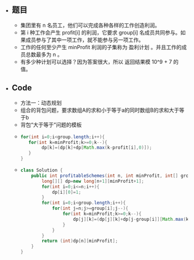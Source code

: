- ## 题目
	- 集团里有 n 名员工，他们可以完成各种各样的工作创造利润。
	- 第 i 种工作会产生 profit[i] 的利润，它要求 group[i] 名成员共同参与。如果成员参与了其中一项工作，就不能参与另一项工作。
	- 工作的任何至少产生 minProfit 利润的子集称为 盈利计划 。并且工作的成员总数最多为 n 。
	- 有多少种计划可以选择？因为答案很大，所以 返回结果模 10^9 + 7 的值。
- ## Code
	- 方法一：动态规划
	- 组合的背包问题，要求数组A的求和小于等于a的同时数组B的求和大于等于b
	- 背包“大于等于”问题的模板
	- ```java
	  for(int i=0;i<group.length;i++){
	     for(int k=minProfit;k>=0;k--){
	          dp[k]=(dp[k]+dp[Math.max(k-profit[i],0)]);
	     }
	  }
	  ```
	- ```java
	  class Solution {
	      public int profitableSchemes(int n, int minProfit, int[] group, int[] profit) {
	          long[][] dp=new long[n+1][minProfit+1];
	          for(int i=0;i<=n;i++){
	              dp[i][0]=1;
	          }
	          for(int i=0;i<group.length;i++){
	              for(int j=n;j>=group[i];j--){
	                  for(int k=minProfit;k>=0;k--){
	                      dp[j][k]=(dp[j][k]+dp[j-group[i]][Math.max(k-profit[i],0)])%((long)(1e9+7));
	                  }
	              }
	          }
	          return (int)dp[n][minProfit];
	      }
	  }
	  ```